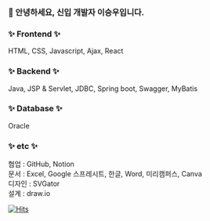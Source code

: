 <div align="left">
  
### 👋 안녕하세요, 신입 개발자 이승우입니다.
### :sparkles: Frontend :sparkles: </br>
HTML, CSS, Javascript, Ajax, React
### :sparkles: Backend :sparkles: </br>
Java, JSP & Servlet, JDBC, Spring boot, Swagger, MyBatis
### :sparkles: Database :sparkles: </br>
Oracle
### :sparkles: etc :sparkles: </br>
협업 : GitHub, Notion </br>
문서 : Excel, Google 스프레시트, 한글, Word, 미리캠퍼스, Canva </br>
디자인 : SVGator </br>
설계 : draw.io </br>

<!-- 방문자수 체크 -->
  
[![Hits](https://hits.seeyoufarm.com/api/count/incr/badge.svg?url=https%3A%2F%2Fgithub.com%2Fwooseung0124&count_bg=%23FF4BEE&title_bg=%23FF006B&icon=wechat.svg&icon_color=%23E7E7E7&title=hits&edge_flat=false)](https://github.com/wooseung0124)
<!-- 방문자수 체크 -->
</div>


